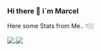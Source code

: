### Hi there 👋 i´m Marcel

Here some Stats from Me.. 👇🏼

<a href="https://github.com/JostesMarcel/github-readme-stats">
  <img align="center" src="https://github-readme-stats.vercel.app/api?username=JostesMarcel&show_icons=true&theme=chartreuse-dark" />
</a>
<a href="github.com/JostesMarcel/github-readme-stats">
  <img align="center" src="https://github-readme-stats.vercel.app/api/top-langs/?username=JostesMarcel&layout=chartreuse-dark" />
</a>


<!--
**JostesMarcel/JostesMarcel** is a ✨ _special_ ✨ repository because its `README.md` (this file) appears on your GitHub profile.

Here are some ideas to get you started:

- 🔭 I’m currently working on ...
- 🌱 I’m currently learning ...
- 👯 I’m looking to collaborate on ...
- 🤔 I’m looking for help with ...
- 💬 Ask me about ...
- 📫 How to reach me: ...
- 😄 Pronouns: ...
- ⚡ Fun fact: ...

![Marcel's GitHub stats](https://github-readme-stats.vercel.app/api?username=JostesMarcel&show_icons=true&theme=cobalt)
[![Top Langs](https://github-readme-stats.vercel.app/api/top-langs/?username=JostesMarcel&layout=compact)](https://github.com/JostesMarcel/github-readme-stats)
-->
